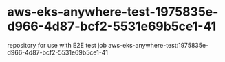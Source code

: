 # aws-eks-anywhere-test-1975835e-d966-4d87-bcf2-5531e69b5ce1-41
repository for use with E2E test job aws-eks-anywhere-test:1975835e-d966-4d87-bcf2-5531e69b5ce1-41
